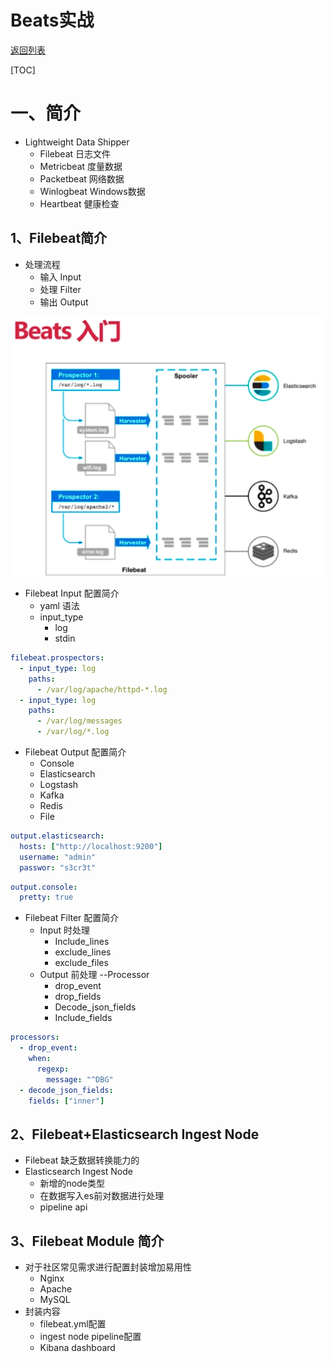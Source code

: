 # Beats实战

[返回列表](https://github.com/EmonCodingBackEnd/backend-tutorial)

[TOC]

# 一、简介

- Lightweight Data Shipper
  - Filebeat 日志文件
  - Metricbeat 度量数据
  - Packetbeat 网络数据
  - Winlogbeat Windows数据
  - Heartbeat 健康检查

## 1、Filebeat简介

- 处理流程
  - 输入 Input
  - 处理 Filter
  - 输出 Output

![Beats入门](https://github.com/EmonCodingBackEnd/backend-tutorial/blob/master/tutorials/ElasticStack/Beats/images/20180902193823.png)

- Filebeat Input 配置简介
  - yaml 语法
  - input_type
    - log
    - stdin

```yaml
filebeat.prospectors:
  - input_type: log
    paths:
      - /var/log/apache/httpd-*.log
  - input_type: log
  	paths:
      - /var/log/messages
      - /var/log/*.log
```



- Filebeat Output 配置简介
  - Console
  - Elasticsearch
  - Logstash
  - Kafka
  - Redis
  - File

```yaml
output.elasticsearch:
  hosts: ["http://localhost:9200"]
  username: "admin"
  passwor: "s3cr3t"
```

```yaml
output.console:
  pretty: true
```

- Filebeat Filter 配置简介
  - Input 时处理
    - Include_lines
    - exclude_lines
    - exclude_files
  - Output 前处理 --Processor
    - drop_event
    - drop_fields
    - Decode_json_fields
    - Include_fields

```yaml
processors:
  - drop_event:
    when:
      regexp:
        message: "^DBG"
  - decode_json_fields:
    fields: ["inner"]
```

## 2、Filebeat+Elasticsearch Ingest Node

- Filebeat 缺乏数据转换能力的
- Elasticsearch Ingest Node
  - 新增的node类型
  - 在数据写入es前对数据进行处理
  - pipeline api

## 3、Filebeat Module 简介

- 对于社区常见需求进行配置封装增加易用性
  - Nginx
  - Apache
  - MySQL
- 封装内容
  - filebeat.yml配置
  - ingest node pipeline配置
  - Kibana dashboard